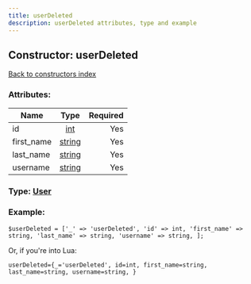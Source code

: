 ```yaml
---
title: userDeleted
description: userDeleted attributes, type and example
---
```

## Constructor: userDeleted  
[Back to constructors index](index.md)



### Attributes:

| Name     |    Type       | Required |
|----------|:-------------:|---------:|
|id|[int](../types/int.md) | Yes|
|first\_name|[string](../types/string.md) | Yes|
|last\_name|[string](../types/string.md) | Yes|
|username|[string](../types/string.md) | Yes|



### Type: [User](../types/User.md)


### Example:

```
$userDeleted = ['_' => 'userDeleted', 'id' => int, 'first_name' => string, 'last_name' => string, 'username' => string, ];
```  

Or, if you're into Lua:  


```
userDeleted={_='userDeleted', id=int, first_name=string, last_name=string, username=string, }

```


